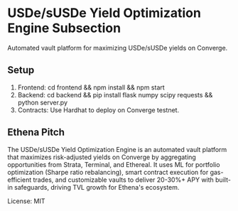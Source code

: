 # USDe/sUSDe Yield Optimization Engine Subsection

Automated vault platform for maximizing USDe/sUSDe yields on Converge.

## Setup
1. Frontend: cd frontend && npm install && npm start
2. Backend: cd backend && pip install flask numpy scipy requests && python server.py
3. Contracts: Use Hardhat to deploy on Converge testnet.

## Ethena Pitch
The USDe/sUSDe Yield Optimization Engine is an automated vault platform that maximizes risk-adjusted yields on Converge by aggregating opportunities from Strata, Terminal, and Ethereal. It uses ML for portfolio optimization (Sharpe ratio rebalancing), smart contract execution for gas-efficient trades, and customizable vaults to deliver 20-30%+ APY with built-in safeguards, driving TVL growth for Ethena's ecosystem.

License: MIT
